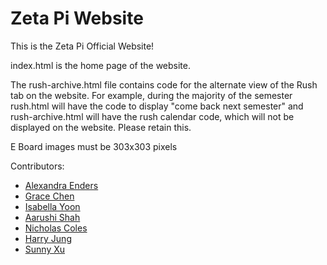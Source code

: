 # Zeta Pi Website

This is the Zeta Pi Official Website!

index.html is the home page of the website.

The rush-archive.html file contains code for the alternate view of the Rush tab on the website.
For example, during the majority of the semester rush.html will have the code to display "come back next semester"
and rush-archive.html will have the rush calendar code, which will not be displayed on the website.
Please retain this.

E Board images must be 303x303 pixels

Contributors:
- [Alexandra Enders](https://github.com/endersa1)
- [Grace Chen](https://github.com/gracechen63)
- [Isabella Yoon](https://github.com/isayoon)
- [Aarushi Shah](https://github.com/aarushis18)
- [Nicholas Coles](https://github.com/colesnic)
- [Harry Jung](https://github.com/harryjng)
- [Sunny Xu](https://github.com/sunnyxu216)